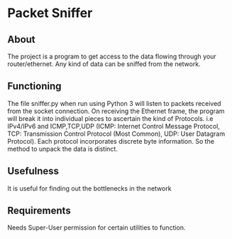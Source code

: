 # Packet Sniffer 

## About
The project is a program to get access to the data flowing through your router/ethernet. Any kind of data can be sniffed from the network.

## Functioning
The file sniffer.py  when run using Python 3 will listen to packets received from the socket connection. On receiving the Ethernet frame, the program will break it into individual pieces to ascertain the kind of Protocols. i.e IPv4/IPv6 and ICMP,TCP,UDP (ICMP: Internet Control Message Protocol, TCP: Transmission Control Protocol (Most Common), UDP: User Datagram Protocol). Each protocol incorporates discrete byte information. So the method to unpack the data is distinct. 

## Usefulness
It is useful for finding out the bottlenecks in the network

## Requirements 
Needs Super-User permission for certain utilities to function.
